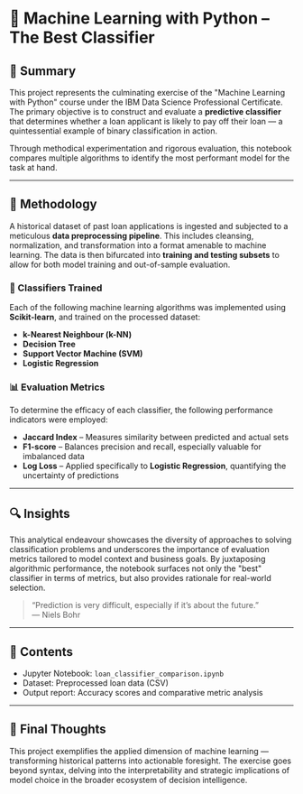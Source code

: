 # 🤖 Machine Learning with Python – The Best Classifier

## 📄 Summary

This project represents the culminating exercise of the "Machine Learning with Python" course under the IBM Data Science Professional Certificate. The primary objective is to construct and evaluate a **predictive classifier** that determines whether a loan applicant is likely to pay off their loan — a quintessential example of binary classification in action.

Through methodical experimentation and rigorous evaluation, this notebook compares multiple algorithms to identify the most performant model for the task at hand.

---

## 📝 Methodology

A historical dataset of past loan applications is ingested and subjected to a meticulous **data preprocessing pipeline**. This includes cleansing, normalization, and transformation into a format amenable to machine learning. The data is then bifurcated into **training and testing subsets** to allow for both model training and out-of-sample evaluation.

### 🧠 Classifiers Trained

Each of the following machine learning algorithms was implemented using **Scikit-learn**, and trained on the processed dataset:

- **k-Nearest Neighbour (k-NN)**
- **Decision Tree**
- **Support Vector Machine (SVM)**
- **Logistic Regression**

### 📊 Evaluation Metrics

To determine the efficacy of each classifier, the following performance indicators were employed:

- **Jaccard Index** – Measures similarity between predicted and actual sets
- **F1-score** – Balances precision and recall, especially valuable for imbalanced data
- **Log Loss** – Applied specifically to **Logistic Regression**, quantifying the uncertainty of predictions

---

## 🔍 Insights

This analytical endeavour showcases the diversity of approaches to solving classification problems and underscores the importance of evaluation metrics tailored to model context and business goals. By juxtaposing algorithmic performance, the notebook surfaces not only the "best" classifier in terms of metrics, but also provides rationale for real-world selection.

> “Prediction is very difficult, especially if it’s about the future.”  
> — Niels Bohr

---

## 📂 Contents

- Jupyter Notebook: `loan_classifier_comparison.ipynb`
- Dataset: Preprocessed loan data (CSV)
- Output report: Accuracy scores and comparative metric analysis

---

## 🧾 Final Thoughts

This project exemplifies the applied dimension of machine learning — transforming historical patterns into actionable foresight. The exercise goes beyond syntax, delving into the interpretability and strategic implications of model choice in the broader ecosystem of decision intelligence.

